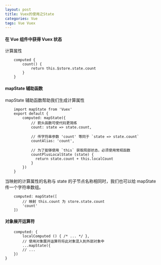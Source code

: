 ```yaml
---
layout: post
title: Vuex的使用之State
categories: Vue
tags: Vue Vuex
---
```


#### 在 Vue 组件中获得 Vuex 状态

计算属性

```
    computed {
        count() {                
            return this.$store.state.count
        }
    }
```

#### mapState 辅助函数

mapState 辅助函数帮助我们生成计算属性

```
    import mapState from 'Vuex'
    export default {
        computed: mapState({
            // 箭头函数可使代码更简练
            count: state => state.count,

            // 传字符串参数 'count' 等同于 `state => state.count`
            countAlias: 'count',

            // 为了能够使用 `this` 获取局部状态，必须使用常规函数
            countPlusLocalState (state) {
              return state.count + this.localCount
            }
        })
    }
```

当映射的计算属性的名称与 state 的子节点名称相同时，我们也可以给 mapState 传一个字符串数组。

```
    computed: mapState([
        // 映射 this.count 为 store.state.count
        'count'
    ])
```

#### 对象展开运算符

```
    computed: {
        localComputed () { /* ... */ },
        // 使用对象展开运算符将此对象混入到外部对象中
        ...mapState({
        // ...
    })
}
```
